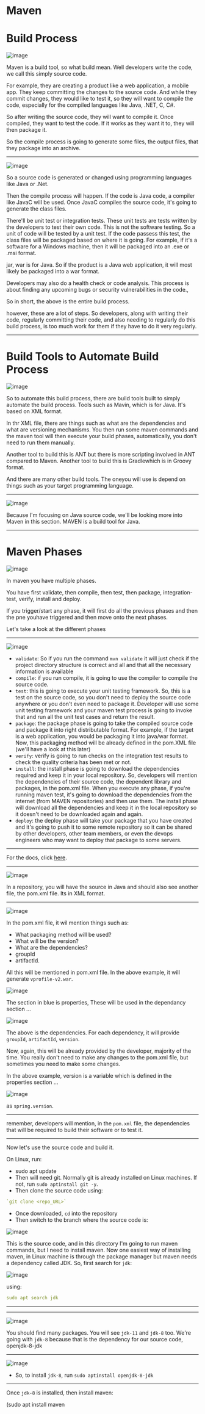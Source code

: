 # Maven

# Build Process 

![image](https://user-images.githubusercontent.com/107522496/216589565-adc06ee5-3939-45ab-b2c5-8430ebefa50f.png)

Maven is a build tool, so what build mean. Well developers write the code, we call this simply source code.

For example, they are creating a product like a web application, a mobile app. They keep committing the changes to the source code. And while they commit changes, they would like to test it, so they will want to compile the code, especially for the compiled languages like Java, .NET, C, C#. 

So after writing the source code, they will want  to compile it. Once compiled, they want to test the code. If it works as they want it to, they will then package it.  

So the compile process is going to generate some files, the output files, that they package into an archive.

---

![image](https://user-images.githubusercontent.com/107522496/216591303-fedc6de1-2fb7-4b8a-8017-3a8078ee5282.png)

So a source code is generated or changed using programming languages like Java or .Net.

Then the compile process will happen. If the code is Java code, a compiler like JavaC will be used. Once JavaC compiles the source code, it's going to generate the class files.


There'll be unit test or integration tests. These unit tests are tests written by the developers to test their own code. This is not the software testing. So a unit of code will be tested by a unit test. If the code passess this test, the class files will be packaged based on where it is going. For example, if it's a software for a Windows machine, then it will be packaged into an .exe or .msi format.  

jar, war is for Java. So if the product is a Java web application, it will most likely be packaged into a war format.

Developers may also do a health check or code analysis. This process is about finding any upcoming bugs or security vulnerabilities in the code., 

So in short, the above is the entire build process.

however, these are a lot of steps. So developers, along with writing their code, regularly committing their code, and also needing to regularly do this build process, is too much work for them if they have to do it very regularly.

---

# Build Tools to Automate Build Process 

![image](https://user-images.githubusercontent.com/107522496/216592986-1b0daf94-32c7-4d2f-84a8-320f7dd93511.png)

So to automate this build process, there are build tools built to simply automate the build process. Tools such as Mavin, which is for Java. It's based on XML format.

In thr XML file, there are things such as what are the dependencies and what are versioning mechanisms. You then run some maven commands and the maven tool will then execute your build phases, automatically, you don't need to run them manually.

Another tool to build this is ANT but there is more scripting involved in ANT compared to Maven. Another tool to build this is Gradlewhich is in Groovy format.

And there are many other build tools. The oneyou will use is depend on things such as your target programming language.

---

![image](https://user-images.githubusercontent.com/107522496/216594382-374f7dc5-2dc7-4071-9f9e-c11a47838cda.png)

Because I'm focusing on Java source code, we'll be looking more into Maven in this section. MAVEN is a build tool for Java.

---

# Maven Phases 

![image](https://user-images.githubusercontent.com/107522496/216594502-10136588-fad9-46bf-905b-97932a331472.png)

In maven you have multiple phases.

You have first validate, then compile, then test, then package, integration-test, verify, install and deploy.

If you trigger/start any phase, it will first do all the previous phases and then the pne youhave triggered and then move onto the next phases. 

Let's take a look at the different phases

---

![image](https://user-images.githubusercontent.com/107522496/216602050-e5d5faf3-6233-495f-adba-4ef3160ffe17.png)

* `validate`: So if you run the command `mvn validate`  it will just check if the project directory structure is correct and all and that all the necessary information is available
* `compile`: if you run compile, it is going to use the compiler to compile the source code.
* `test`: this is going to execute your unit testing framework. So, this is a test on the source code, so you don't need to deploy the source code anywhere or you don't even need to package it. Developer will use some unit testing framework and your maven test process is going to invoke that and run all the unit test cases and return the result.
* `package`: the package phase is going to take the compiled source code and package it into right distributable format. For example, if the target is a web application, you would be packaging it into java/war format. Now, this packaging method will be already defined in the pom.XML file (we'll have a look at this later)
* `verify`: verify is going to run checks on the integration test results to check the quality criteria has been met or not.
* `install`: the install phase is going to download the dependencies required and keep it in your local repository. So, developers will mention the dependencies of their source code, the dependent library and packages, in the pom.xml file. When you execute any phase, if you're running maven test, it's going to download the dependencies from the internet (from MAVEN repositories) and then use them. The install phase will download all the dependencies and keep it in the local repository so it doesn't need to be downloaded again and again.
* `deploy`: the deploy phase will take your package that you have created and it's going to push it to some remote repository so it can be shared by other developers, other team members, or even the devops engineers who may want to deploy that package to some servers.

---

For the docs, click [here](https://maven.apache.org/guides/introduction/introduction-to-the-lifecycle.html).

---

![image](https://user-images.githubusercontent.com/107522496/216604404-e90e84a8-1772-4031-bf05-dd3280b89a1f.png)

In a repository, you will have the source in Java and should also see another file, the pom.xml file. Its in XML format. 

---

![image](https://user-images.githubusercontent.com/107522496/216604811-7023c88d-98be-4b82-bc7f-dd0c09134a53.png)

In the pom.xml file, it wil mention things such as:

* What packaging method will be used?
* What will be the version?
* What are the dependencies?
* groupId
* artifactId.

All this will be mentioned in pom.xml file. In the above example, it will generate `vprofile-v2.war`.

![image](https://user-images.githubusercontent.com/107522496/216605365-a6df9090-5b79-4b1d-ad1d-277e2b283f70.png)

The section in blue is properties, These  will be used in the dependancy section ...

![image](https://user-images.githubusercontent.com/107522496/216605529-71c94a96-1807-4f8b-8fdb-53f14c1130f1.png)

The above is the dependencies. For each dependency, it will provide `groupId`, `artifactId`, `version`. 

Now, again, this will be already provided by the developer, majority of the time. You really don't need to make any changes to the pom.xml file, but sometimes you need to make some changes.

In the above example, version is a variable which is defined in the properties section ...

![image](https://user-images.githubusercontent.com/107522496/216618191-76dc8086-24f5-450b-8425-2d74f8362635.png)

as `spring.version`.

---

remember, developers will mention, in the `pom.xml` file, the dependencies that will be required to build their software or to test it.

---

Now let's use the source code and build it.

On Linux, run:

* sudo apt update 
* Then will need git. Normally git is already installed on Linux machines. If not, run `sudo aptinstall git -y`. 
* Then clone the source code using: 

```yaml
`git clone <repo_URL>` 
```

* Once downloaded, `cd` into the repository
* Then switch to the branch where the source code is: 

![image](https://user-images.githubusercontent.com/107522496/216619827-aa338eb4-a84c-41f1-b863-5e6413de4f7b.png)

This is the source code, and in this directory I'm going to run maven commands, but I need to install maven. Now one easiest way of installing maven, in Linux machine is through the package manager but maven needs a dependency called JDK. So, first search for `jdk`:

![image](https://user-images.githubusercontent.com/107522496/216621011-3919c701-9693-4fa9-af12-0fbb22b84fda.png)

using:

```yaml
sudo apt search jdk
```

---

---

![image](https://user-images.githubusercontent.com/107522496/216621338-2702067a-bde2-4567-bcf8-24ee2d77ac12.png)

You should find many packages. You will see `jdk-11` and `jdk-8` too. We're going with `jdk-8` because that is the dependency for our source code, openjdk-8-jdk

---

![image](https://user-images.githubusercontent.com/107522496/216621978-2e4cec55-2ae1-4838-9f29-59785f06d8f9.png)

* So, to install `jdk-8`, run `sudo aptinstall openjdk-8-jdk`

---

Once `jdk-8` is installed, then install maven: 






(sudo apt install maven 


























